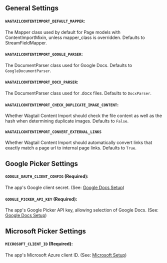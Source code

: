 ## General Settings

#### `WAGTAILCONTENTIMPORT_DEFAULT_MAPPER`:

The Mapper class used by default for Page models with ContentImportMixin, unless mapper_class is overridden.
Defaults to StreamFieldMapper.

#### `WAGTAILCONTENTIMPORT_GOOGLE_PARSER`:

The DocumentParser class used for Google Docs. Defaults to `GoogleDocumentParser`.

#### `WAGTAILCONTENTIMPORT_DOCX_PARSER`:

The DocumentParser class used for .docx files. Defaults to `DocxParser`.

#### `WAGTAILCONTENTIMPORT_CHECK_DUPLICATE_IMAGE_CONTENT`:

Whether Wagtail Content Import should check the file content as well as the hash when determining duplicate images.
Defaults to `False`.

#### `WAGTAILCONTENTIMPORT_CONVERT_EXTERNAL_LINKS`

Whether Wagtail Content Import should automatically convert links that exactly match a page url to internal page links.
Defaults to `True`.

## Google Picker Settings

#### `GOOGLE_OAUTH_CLIENT_CONFIG` (Required):

The app's Google client secret. (See: [Google Docs Setup](google_docs_setup.md))

#### `GOOGLE_PICKER_API_KEY` (Required):

The app's Google Picker API key, allowing selection of Google Docs. (See: [Google Docs Setup](google_docs_setup.md))

## Microsoft Picker Settings

#### `MICROSOFT_CLIENT_ID` (Required):

The app's Microsoft Azure client ID. (See: [Microsoft Setup](microsoft_setup.md))
